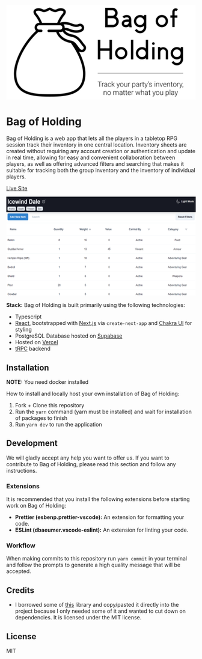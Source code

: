 ![](/public/GitHub_Banner.png?raw=true)

# Bag of Holding

Bag of Holding is a web app that lets all the players in a tabletop RPG session track their inventory in one central location. Inventory sheets are created without requiring any account creation or authentication and update in real time, allowing for easy and convenient collaboration between players, as well as offering advanced filters and searching that makes it suitable for tracking both the group inventory and the inventory of individual players.

[Live Site](https://www.bagofholding.cloud/)

![](/public/ogImages/ogSheet.png?raw=true)

**Stack:** Bag of Holding is built primarily using the following technologies:

- Typescript
- [React](https://github.com/facebook/react), bootstrapped with [Next.js](https://github.com/vercel/next.js/) via `create-next-app` and [Chakra UI](https://github.com/chakra-ui/chakra-ui/) for styling
- PostgreSQL Database hosted on [Supabase](https://app.supabase.com/)
- Hosted on [Vercel](https://vercel.com/)
- [tRPC](https://trpc.io/) backend

## Installation

**NOTE:** You need docker installed

How to install and locally host your own installation of Bag of Holding:

1. Fork + Clone this repository
2. Run the `yarn` command (yarn must be installed) and wait for installation of packages to finish
3. Run `yarn dev` to run the application

## Development

We will gladly accept any help you want to offer us. If you want to contribute to Bag of Holding, please read this section and follow any instructions.

### Extensions

It is recommended that you install the following extensions before starting work on Bag of Holding:

- **Prettier (esbenp.prettier-vscode):** An extension for formatting your code.
- **ESLint (dbaeumer.vscode-eslint):** An extension for linting your code.

### Workflow

When making commits to this repository run `yarn commit` in your terminal and follow the prompts to generate a high quality message that will be accepted.

## Credits

- I borrowed some of [this](https://github.com/mvasin/react-div-100vh) library and copy/pasted
  it directly into the project because I only needed some of it and wanted to cut down on dependencies.
  It is licensed under the MIT license.

## License

MIT
